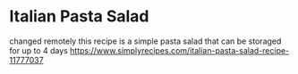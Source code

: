 # Italian Pasta Salad
changed remotely
this recipe is a simple pasta salad
that can be storaged for up to 4 days
https://www.simplyrecipes.com/italian-pasta-salad-recipe-11777037

